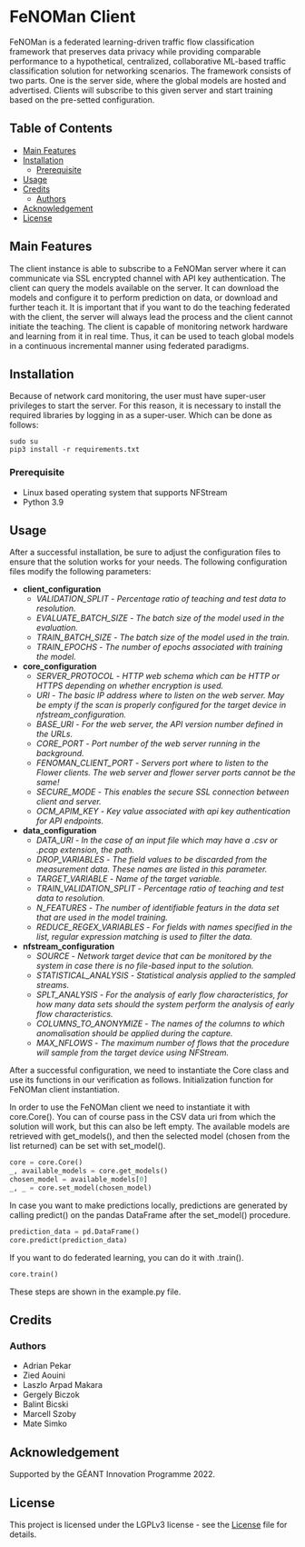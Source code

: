 # FeNOMan Client
FeNOMan is a federated learning-driven traffic flow classification framework that preserves data privacy while providing comparable performance to a hypothetical, centralized, collaborative ML-based traffic classification solution for networking scenarios. The framework consists of two parts. One is the server side, where the global models are hosted and advertised. Clients will subscribe to this given server and start training based on the pre-setted configuration. 

## Table of Contents
* [Main Features](#main-features)
* [Installation](#installation)
    * [Prerequisite](#prerequisite)
* [Usage](#usage)
* [Credits](#credits)
  * [Authors](#authors)
* [Acknowledgement](#acknowledgement)
* [License](#license)

## Main Features

The client instance is able to subscribe to a FeNOMan server where it can communicate via SSL encrypted channel with API key authentication. The client can query the models available on the server. It can download the models and configure it to perform prediction on data, or download and further teach it. It is important that if you want to do the teaching federated with the client, the server will always lead the process and the client cannot initiate the teaching.
The client is capable of monitoring network hardware and learning from it in real time. Thus, it can be used to teach global models in a continuous incremental manner using federated paradigms.

## Installation
Because of network card monitoring, the user must have super-user privileges to start the server. For this reason, it is necessary to install the required libraries by logging in as a super-user. Which can be done as follows:
```
sudo su
pip3 install -r requirements.txt
```

### Prerequisite
* Linux based operating system that supports NFStream
* Python 3.9

## Usage
After a successful installation, be sure to adjust the configuration files to ensure that the solution works for your needs.
The following configuration files modify the following parameters:
* **client_configuration**
  * *VALIDATION_SPLIT* - *Percentage ratio of teaching and test data to resolution.*
  * *EVALUATE_BATCH_SIZE* - *The batch size of the model used in the evaluation.*
  * *TRAIN_BATCH_SIZE* - *The batch size of the model used in the train.*
  * *TRAIN_EPOCHS* - *The number of epochs associated with training the model.*
* **core_configuration**
  * *SERVER_PROTOCOL* - *HTTP web schema which can be HTTP or HTTPS depending on whether encryption is used.*
  * *URI* - *The basic IP address where to listen on the web server. May be empty if the scan is properly configured for the target device in nfstream_configuration.*
  * *BASE_URI* - *For the web server, the API version number defined in the URLs.*
  * *CORE_PORT* - *Port number of the web server running in the background.*
  * *FENOMAN_CLIENT_PORT* - *Servers port where to listen to the Flower clients. The web server and flower server ports cannot be the same!*
  * *SECURE_MODE* - *This enables the secure SSL connection between client and server.*
  * *OCM_APIM_KEY* - *Key value associated with api key authentication for API endpoints.*
* **data_configuration**
  * *DATA_URI* - *In the case of an input file which may have a .csv or .pcap extension, the path.*
  * *DROP_VARIABLES* - *The field values to be discarded from the measurement data. These names are listed in this parameter.*
  * *TARGET_VARIABLE* - *Name of the target variable.*
  * *TRAIN_VALIDATION_SPLIT* - *Percentage ratio of teaching and test data to resolution.*
  * *N_FEATURES* - *The number of identifiable featurs in the data set that are used in the model training.*
  * *REDUCE_REGEX_VARIABLES* - *For fields with names specified in the list, regular expression matching is used to filter the data.*
* **nfstream_configuration**
  * *SOURCE* - *Network target device that can be monitored by the system in case there is no file-based input to the solution.*
  * *STATISTICAL_ANALYSIS* - *Statistical analysis applied to the sampled streams.*
  * *SPLT_ANALYSIS* - *For the analysis of early flow characteristics, for how many data sets should the system perform the analysis of early flow characteristics.*
  * *COLUMNS_TO_ANONYMIZE* - *The names of the columns to which anomalisation should be applied during the capture.*
  * *MAX_NFLOWS* - *The maximum number of flows that the procedure will sample from the target device using NFStream.*

After a successful configuration, we need to instantiate the Core class and use its functions in our verification as follows.
Initialization function for FeNOMan client instantiation.

In order to use the FeNOMan client we need to instantiate it with core.Core(). You can of course pass in the CSV data uri from which the solution will work, but this can also be left empty. The available models are retrieved with get_models(), and then the selected model (chosen from the list returned) can be set with set_model().
```python
core = core.Core()
_, available_models = core.get_models()
chosen_model = available_models[0]
_, _ = core.set_model(chosen_model)
```

In case you want to make predictions locally, predictions are generated by calling predict() on the pandas DataFrame after the set_model() procedure.
```python
prediction_data = pd.DataFrame()
core.predict(prediction_data)
```

If you want to do federated learning, you can do it with .train().
```python
core.train()
```

These steps are shown in the example.py file.

## Credits
### Authors
* Adrian Pekar
* Zied Aouini
* Laszlo Arpad Makara
* Gergely Biczok
* Balint Bicski
* Marcell Szoby
* Mate Simko

## Acknowledgement
Supported by the GÉANT Innovation Programme 2022.

## License
This project is licensed under the LGPLv3 license - see the [License](LICENSE) file for details.
